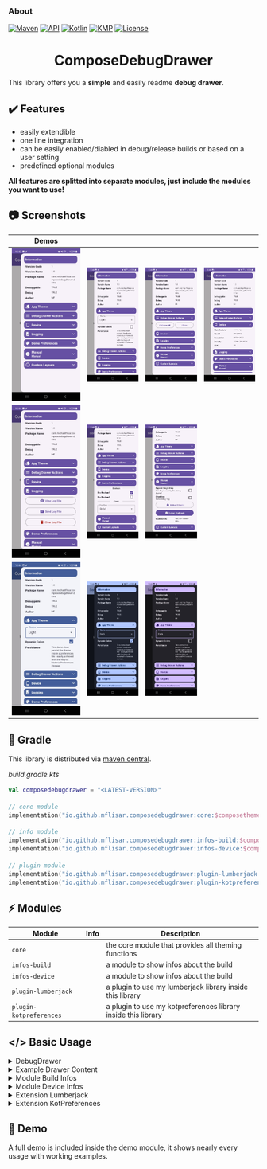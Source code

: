 ### About

[![Maven](https://img.shields.io/maven-central/v/io.github.mflisar.composedebugdrawer/core?style=for-the-badge&color=blue)](https://central.sonatype.com/namespace/io.github.mflisar.composedebugdrawer)
[![API](https://img.shields.io/badge/api-21%2B-brightgreen.svg?style=for-the-badge)](https://android-arsenal.com/api?level=21)
[![Kotlin](https://img.shields.io/github/languages/top/mflisar/kotpreferences.svg?style=for-the-badge&color=blueviolet)](https://kotlinlang.org/)
[![KMP](https://img.shields.io/badge/Kotlin_Multiplatform-blue?style=for-the-badge&label=Kotlin)](https://kotlinlang.org/docs/multiplatform.html)
[![License](https://img.shields.io/github/license/MFlisar/ComposeDebugDrawer?style=for-the-badge)](LICENSE)

<h1 align="center">ComposeDebugDrawer</h1>

This library offers you a **simple** and easily readme **debug drawer**.

## :heavy_check_mark: Features

* easily extendible
* one line integration
* can be easily enabled/diabled in debug/release builds or based on a user setting
* predefined optional modules

**All features are splitted into separate modules, just include the modules you want to use!**

## :camera: Screenshots

| Demos | | | |
|-|-|-|-|
| ![Demo](screenshots/demo1.jpg "Demo") | ![Demo](screenshots/demo2.jpg "Demo") | ![Demo](screenshots/demo3.jpg "Demo") | ![Demo](screenshots/demo4.jpg "Demo") |
| ![Demo](screenshots/demo5.jpg "Demo") | ![Demo](screenshots/demo6.jpg "Demo") | ![Demo](screenshots/demo7.jpg "Demo") |  |
| ![Demo](screenshots/demo-theme-1.jpg "Demo") | ![Demo](screenshots/demo-theme-2.jpg "Demo") | ![Demo](screenshots/demo-theme-3.jpg "Demo") | |

## :elephant: Gradle

This library is distributed via [maven central](https://central.sonatype.com/).

*build.gradle.kts*

```kts
val composedebugdrawer = "<LATEST-VERSION>"

// core module
implementation("io.github.mflisar.composedebugdrawer:core:$composethemer")

// info module
implementation("io.github.mflisar.composedebugdrawer:infos-build:$composethemer")
implementation("io.github.mflisar.composedebugdrawer:infos-device:$composethemer")

// plugin module
implementation("io.github.mflisar.composedebugdrawer:plugin-lumberjack:$composedebugdrawer")
implementation("io.github.mflisar.composedebugdrawer:plugin-kotpreferences:$composedebugdrawer")
```

## :zap: Modules

| Module                  | Info | Description                                                   |
|-------------------------|------|---------------------------------------------------------------|
| `core`                  |      | the core module that provides all theming functions           |
| `infos-build`           |      | a module to show infos about the build                        |
| `infos-device`          |      | a module to show infos about the build                        |
| `plugin-lumberjack`     |      | a plugin to use my lumberjack library inside this library     |
| `plugin-kotpreferences` |      | a plugin to use my kotpreferences library inside this library |

## </> Basic Usage

<details>
<summary>DebugDrawer</summary>

```kotlin
// wrap your app content inside the drawer like following
val drawerState = rememberDebugDrawerState()
ComposeAppTheme  {
    DebugDrawer(
        enabled = BuildConfig.DEBUG, // if disabled the drawer will not be created at all, in this case inside a release build...
        drawerState = drawerState,
        drawerContent = {
            // drawer content
        },
        content = {
            // your wrapped app content
        }
    )
}
```

</details>

<details>
<summary>Example Drawer Content</summary>

```kotlin
@Composable
private fun Drawer(drawerState: DebugDrawerState) {
    DebugDrawerBuildInfos(drawerState)
    DebugDrawerActions(drawerState)
    DebugDrawerDeviceInfos(drawerState)

    // lumberjack module for logs
    DebugDrawerLumberjack(
        drawerState = drawerState,
        setup = DemoLogging.fileLoggingSetup,
        mailReceiver = "feedback@gmail.com"
    )
    
    // kotpreferences module for delegate based preferences (another library of mine)
    DebugDrawerRegion(
        icon = Icons.Default.ColorLens,
        label = "Demo Preferences",
        drawerState = drawerState
    ) {
        DebugDrawerDivider(info = "Boolean")
        DebugDrawerSettingCheckbox(setting = DemoPrefs.devBoolean1)
        DebugDrawerSettingCheckbox(setting = DemoPrefs.devBoolean2)
        DebugDrawerDivider(info = "Enum")
        DebugDrawerSettingDropdown(setting = DemoPrefs.devStyle,items = DemoPrefs.UIStyle.values())
    }
    
    // manual checkboxes, dropdowns, infos
    DebugDrawerRegion(
        icon = Icons.Default.Info,
        label = "Manual",
        drawerState = drawerState
    ) {
        // Checkbox
        var test1 by remember { mutableStateOf(false) }
        DebugDrawerCheckbox(
            label = "Checkbox",
            description = "Some debug flag",
            checked = test1
        ) {
            test1 = it
        }
        
        // Button
        DebugDrawerButton(
            icon = Icons.Default.BugReport, 
            label = "Button (Filled)"
        ) {
            // on click
        }
        
        // Dropdown
        val items = listOf("Entry 1", "Entry 2", "Entry 3")
        var selected by remember { mutableStateOf(items[0]) }
        DebugDrawerDropdown(
            modifier = modifier,
            label = "Items",
            selected = selected,
            items = items
        ) {
            selected = it
        }
        
        // Sectioned Button
        val items2 = listOf("L1", "L2", "L3")
        val level = remember { mutableStateOf(items2[0]) }
        DebugDrawerSegmentedButtons(
            selected = level, 
            items = items2
        )

        // Info
        DebugDrawerInfo(title = "Custom Info", info = "Value of custom info...")
    }
}
```
</details>

<details>
<summary>Module Build Infos</summary>

This simple module allows you to add a *build info region* to the debug drawer.

```kotlin
DebugDrawerBuildInfos(drawerState)
```

</details>

<details>
<summary>Module Device Infos</summary>

 This simple module allows you to add a *device info region* to the debug drawer.

```kotlin
DebugDrawerDeviceInfos(drawerState)
```
</details>

<details>
<summary>Extension Lumberjack</summary>

This simple module allows you to add a region for my *lumberjack* logging library. And will show buttons to show the log file, send it via mail or to clear it.

```kotlin
@Composable
fun DebugDrawerLumberjack(
    drawerState: DebugDrawerState,
    setup: IFileLoggingSetup,
    mailReceiver: String,
    icon: ImageVector = Icons.Default.Description,
    label: String = "Logging",
    id: String = label,
    collapsible: Boolean = true,
    content: @Composable ColumnScope.() -> Unit = {}
)
```

</details>

<details>
<summary>Extension KotPreferences</summary>

This simple module allows you to use my delegate based preference library *KotPreferences* inside the debug drawer. With this extension labels are e.g. directly derived from the `KotPreference` property. It offers overloads for `Checkbox`, `Dropdown` and `SegmentedButton` debug drawer fields.

```kotlin
 fun DebugDrawerSettingCheckbox(
     setting: StorageSetting<Boolean>,
     modifier: Modifier = Modifier,
     icon: ImageVector,
     foregroundTint: Color? = null,
     label: String = setting.getDebugLabel(),
     description: String = ""
 )

 fun DebugDrawerSettingCheckbox(
     setting: StorageSetting<Boolean>,
     modifier: Modifier = Modifier,
     image: @Composable (() -> Unit)? = null,
     foregroundTint: Color? = null,
     label: String = setting.getDebugLabel(),
     description: String = ""
 )

fun <T> DebugDrawerSettingDropdown(
    modifier: Modifier = Modifier,
    setting: StorageSetting<T>,
    items: List<T>,
    icon: ImageVector,
    label: String = setting.getDebugLabel(),
    labelProvider: (item: T) -> String = { it.toString() }
)

fun <T> DebugDrawerSettingDropdown(
    modifier: Modifier = Modifier,
    setting: StorageSetting<T>,
    items: List<T>,
    image: @Composable (() -> Unit)? = null,
    label: String = setting.getDebugLabel(),
    labelProvider: (item: T) -> String = { it.toString() }
)

fun <T> DebugDrawerSettingSegmentedButtons(
    modifier: Modifier = Modifier,
    setting: StorageSetting<T>,
    items: List<T>,
    icon: ImageVector,
)

fun <T> DebugDrawerSettingSegmentedButtons(
    modifier: Modifier = Modifier,
    setting: StorageSetting<T>,
    items: List<T>,
    image: @Composable (() -> Unit)? = null,
    labelProvider: (item: T) -> String = { it.toString() }
)
```
</details>

## :tada: Demo

A full [demo](demo) is included inside the demo module, it shows nearly every usage with working examples.